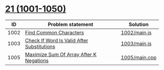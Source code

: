 # [21 (1001-1050)](https://leetcode.com/problemset/all/#page-21)


| ID   | Problem statement                                                                                                       | Solution                       |
|------|-------------------------------------------------------------------------------------------------------------------------|--------------------------------|
| 1002 | [Find Common Characters](https://leetcode.com/problems/find-common-characters/)                                         | [1002/main.js](1002/main.js)   |
| 1003 | [Check If Word Is Valid After Substitutions](https://leetcode.com/problems/check-if-word-is-valid-after-substitutions/) | [1003/main.js](1003/main.js)   |
| 1005 | [Maximize Sum Of Array After K Negations](https://leetcode.com/problems/maximize-sum-of-array-after-k-negations/)       | [1005/main.cpp](1005/main.cpp) |

